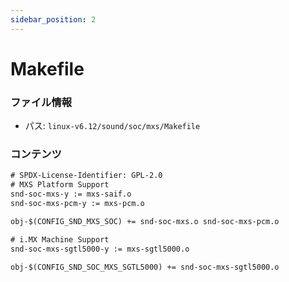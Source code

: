 ```yaml
---
sidebar_position: 2
---
```

# Makefile

### ファイル情報

- パス: `linux-v6.12/sound/soc/mxs/Makefile`

### コンテンツ

```txt
# SPDX-License-Identifier: GPL-2.0
# MXS Platform Support
snd-soc-mxs-y := mxs-saif.o
snd-soc-mxs-pcm-y := mxs-pcm.o

obj-$(CONFIG_SND_MXS_SOC) += snd-soc-mxs.o snd-soc-mxs-pcm.o

# i.MX Machine Support
snd-soc-mxs-sgtl5000-y := mxs-sgtl5000.o

obj-$(CONFIG_SND_SOC_MXS_SGTL5000) += snd-soc-mxs-sgtl5000.o

```
